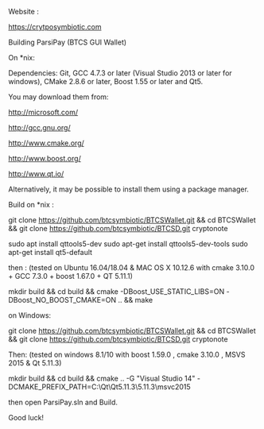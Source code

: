Website :

https://crytposymbiotic.com

 Building ParsiPay (BTCS GUI Wallet) 

On *nix:

Dependencies: Git, GCC 4.7.3 or later (Visual Studio 2013 or later for windows), CMake 2.8.6 or later, Boost 1.55 or later and Qt5.

You may download them from:

http://microsoft.com/

http://gcc.gnu.org/

http://www.cmake.org/

http://www.boost.org/

http://www.qt.io/

Alternatively, it may be possible to install them using a package manager.

Build on *nix :


git clone https://github.com/btcsymbiotic/BTCSWallet.git && cd BTCSWallet && git clone https://github.com/btcsymbiotic/BTCSD.git cryptonote

sudo apt install qttools5-dev
sudo apt-get install qttools5-dev-tools
sudo apt-get install qt5-default


then : (tested on Ubuntu 16.04/18.04 & MAC OS X 10.12.6 with cmake 3.10.0 + GCC 7.3.0 + boost 1.67.0 + QT 5.11.1)


mkdir build && cd build && cmake -DBoost_USE_STATIC_LIBS=ON -DBoost_NO_BOOST_CMAKE=ON ..
 && make


on Windows:

git clone https://github.com/btcsymbiotic/BTCSWallet.git && cd BTCSWallet && git clone https://github.com/btcsymbiotic/BTCSD.git cryptonote

Then: (tested on windows 8.1/10 with boost 1.59.0 , cmake 3.10.0 , MSVS 2015 & Qt 5.11.3)


mkdir build && cd build && cmake .. -G "Visual Studio 14" -DCMAKE_PREFIX_PATH=C:\Qt\Qt5.11.3\5.11.3\msvc2015


then open ParsiPay.sln and Build.

Good luck!
